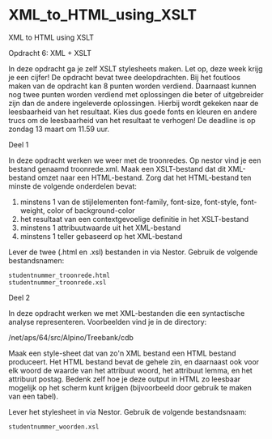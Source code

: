 # XML_to_HTML_using_XSLT
XML to HTML using XSLT


Opdracht 6: XML + XSLT

In deze opdracht ga je zelf XSLT stylesheets maken. Let op, deze week krijg je een cijfer!
De opdracht bevat twee deelopdrachten. Bij het foutloos maken van de opdracht kan 8 punten worden verdiend. 
Daarnaast kunnen nog twee punten worden verdiend met oplossingen die beter of uitgebreider zijn dan de andere ingeleverde oplossingen. 
Hierbij wordt gekeken naar de leesbaarheid van het resultaat. Kies dus goede fonts en kleuren en andere trucs om de leesbaarheid van het resultaat te verhogen!
De deadline is op zondag 13 maart om 11.59 uur.

Deel 1

In deze opdracht werken we weer met de troonredes. Op nestor vind je een bestand genaamd troonrede.xml.
Maak een XSLT-bestand dat dit XML-bestand omzet naar een HTML-bestand. Zorg dat het HTML-bestand ten minste de volgende onderdelen bevat:

1.    minstens 1 van de stijlelementen font-family, font-size, font-style, font-weight, color of background-color
2.    het resultaat van een contextgevoelige definitie in het XSLT-bestand
3.    minstens 1 attribuutwaarde uit het XML-bestand
4.    minstens 1 teller gebaseerd op het XML-bestand

Lever de twee (.html en .xsl) bestanden in via Nestor. Gebruik de volgende bestandsnamen:

    studentnummer_troonrede.html
    studentnummer_troonrede.xsl 

Deel 2

In deze opdracht werken we met XML-bestanden die een syntactische analyse representeren. Voorbeelden vind je in de directory:

/net/aps/64/src/Alpino/Treebank/cdb

Maak een style-sheet dat van zo'n XML bestand een HTML bestand produceert. Het HTML bestand bevat de gehele zin, en daarnaast ook voor elk woord de waarde van het attribuut woord, het attribuut lemma, en het attribuut postag.
Bedenk zelf hoe je deze output in HTML zo leesbaar mogelijk op het scherm kunt krijgen (bijvoorbeeld door gebruik te maken van een tabel). 

Lever het stylesheet in via Nestor. Gebruik de volgende bestandsnaam:

    studentnummer_woorden.xsl 
